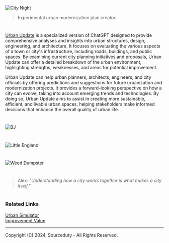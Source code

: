 ![City Night](https://github.com/user-attachments/assets/4eccc455-97e1-4057-932b-d4b2e243654b)

> Experimental urban modernization plan creator.

#

[Urban Update](https://chatgpt.com/g/g-87Dl1RabQ-urban-update) is a specialized version of ChatGPT designed to provide comprehensive analyses and insights into urban structures, design, engineering, and architecture. It focuses on evaluating the various aspects of a town or city's infrastructure, including roads, buildings, and public spaces. By examining current city planning initiatives and proposals, Urban Update can offer a detailed breakdown of the urban environment, highlighting strengths, weaknesses, and areas for potential improvement.

Urban Update can help urban planners, architects, engineers, and city officials by offering predictions and suggestions for future urbanization and modernization projects. It provides a forward-looking perspective on how a city can evolve, taking into account emerging trends and technologies. By doing so, Urban Update aims to assist in creating more sustainable, efficient, and livable urban spaces, helping stakeholders make informed decisions that enhance the overall quality of urban life.

#

![BJ](https://github.com/user-attachments/assets/0da55b89-b0c2-48d6-ba48-b49f61f41fef)

#

![Little England](https://github.com/sourceduty/Urban_Update/assets/123030236/fc35d401-b6fb-4da5-897d-03184b4e20ea)

#

![Weed Dumpster](https://github.com/user-attachments/assets/418321db-e10d-48d5-a53b-c401619e34f0)

#

> Alex: *"Understanding how a city works together is what makes a city itself."*

#
### Related Links

[Urban Simulator](https://chatgpt.com/g/g-XQ2wkdcXL-urban-simulator)
<br>
[Improvement Value](https://github.com/sourceduty/Improvement_Value)

***
Copyright (C) 2024, Sourceduty - All Rights Reserved.
